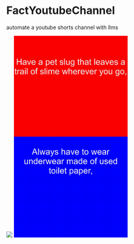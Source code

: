 # FactYoutubeChannel
automate a youtube shorts channel with llms

<p float="left">
  <img src="assets/Week1.gif" width="300" />
  <img src="assets/Week2.gif" width="300" /> 
</p>
